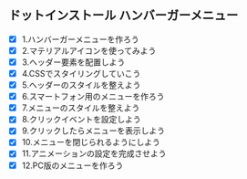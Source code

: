 ## ドットインストール ハンバーガーメニュー
- [x] 1.ハンバーガーメニューを作ろう
- [x] 2.マテリアルアイコンを使ってみよう
- [x] 3.ヘッダー要素を配置しよう
- [x] 4.CSSでスタイリングしていこう
- [x] 5.ヘッダーのスタイルを整えよう
- [x] 6.スマートフォン用のメニューを作ろう
- [x] 7.メニューのスタイルを整えよう
- [x] 8.クリックイベントを設定しよう
- [x] 9.クリックしたらメニューを表示しよう
- [x] 10.メニューを閉じられるようにしよう
- [x] 11.アニメーションの設定を完成させよう
- [x] 12.PC版のメニューを作ろう